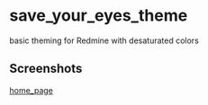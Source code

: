 save_your_eyes_theme
====================

basic theming for Redmine with desaturated colors

## Screenshots
[home_page](/home_page.png)

